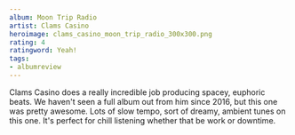 ```yaml
---
album: Moon Trip Radio
artist: Clams Casino
heroimage: clams_casino_moon_trip_radio_300x300.png
rating: 4
ratingword: Yeah!
tags:
- albumreview
---
```

Clams Casino does a really incredible job producing spacey, euphoric beats. We
haven't seen a full album out from him since 2016, but this one was pretty
awesome. Lots of slow tempo, sort of dreamy, ambient tunes on this one. It's
perfect for chill listening whether that be work or downtime.
